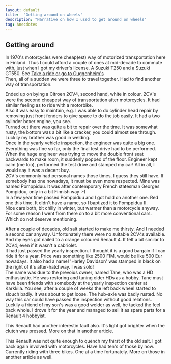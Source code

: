 ```yaml
---
layout: default
title:  "Getting around on wheels"
description: "Narrative on how I used to get around on wheels"
tag: Anecdotes
---
```


## Getting around

In 1970's motorcycles were cheap(est) way of motorized transportation here in Finland. Thus I could afford a couple of ones at mid-decade to commute with, just when I got my driver's license. A Suzuki T250 and a Suzuki GT550. See [Take a ride or go to Guggenheim's](https://veikkonyfors.github.io/blog/2022/04/18/ride-or-guggenhein.html)  
Then, all of a sudden we were three to travel together. Had to find another way of transportation.  

Ended up on bying a Citroen 2CV4, second hand, white in colour. 2CV's were the second cheapest way of transportation after motorcycles. It had similar feeling as to ride with a motorbike.  
Also it was easy to maintain, e.g. I was able to do cylinder head repair by removing just front fenders to give space to do the job easily. It had a two cylinder boxer engine, you see.  
Turned out there was quite a bit to repair over the time. It was somewhat rusty, the bottom was a bit like a cracker, you could almost see through. Luckily my brother was good in welding.  
Once in the yearly vehicle inspection, the engineer was quite a big one. Everything was fine so far, only the final test drive had to be performed. When the huge engineer was trying to move the double front seat backwards to make room, it suddenly popped of the floor. Engineer kept calm (me too), performed the test drive and stamped my car!
All in all, I would say it was a decent buy.   
2CV's commonly had personal names those times, I guess they still have. If somebody has one nowadays, it must be even more respected. Mine was named Pomppiduu. It was after contemporary French statesman Georges Pompidou, only in a bit Finnish way :-)  
In a few year time passed Pomppiduu and I got hold on another one. Red one this time. It didn't have a name, so I baptized it to Pomppiduu II.  
Nice cars both, bit chilly in winter, but warmer than a motorcycle anyway. For some reason I went from there on to a bit more conventional cars. Which do not deserve mentioning.  

After a couple of decades, old salt started to make me thirsty. And I needed a second car anyway. Unfortunately there were no suitable 2CV4s available. And my eyes got nailed to a orange coloured Renault 4. It felt a bit similar to 2CV4, even if it wasn't a cabriolet.  
It had just passed the yearly inspection. I thought it is a good bargain if I can ride it for a year. Price was something like 2500 FIM, would be like 500 Eur nowadays.
It also had a name! 'Harley Davidson' was stamped in black on the right of it's after-hatchway. I was sold!  
The name was due to the prevoius owner, named Tane, who was a HD enthusiastic. He was restoring and tuning older HDs as a hobby. Tane must have been friends with somebody at the yearly inspection center at Karkkila. You see, after a couple of weeks the left back wheel started to slouch badly. It was about to get loose. The hub-axle was badly rusted. No way this car could have passed the inspection without good relations. Luckily a friend of my son's was a good welder as well, he tacked the feel back whole. I drove it for the year and managed to sell it as spare parts for a Renault 4 hobbyist.

This Renault had another interestin fault also. It's light got brighter when the clutch was pressed. More on that in another article.

This Renault was not quite enough to quench my thirst of the old salt. I got back again involved with motorcycles. Have had ten's of those by now. Currently riding with three bikes. One at a time fortunately.  More on those in another article as well.
